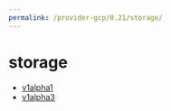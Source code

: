 ```yaml
---
permalink: /provider-gcp/0.21/storage/
---
```


# storage



* [v1alpha1](v1alpha1/index.md)
* [v1alpha3](v1alpha3/index.md)